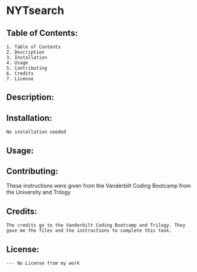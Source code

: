 # NYTsearch

##  Table of Contents:
    1. Table of Contents
    2. Description
    3. Installation
    4. Usage
    5. Contributing
    6. Credits
    7. License

## Description:
   

## Installation:
    No installation needed

## Usage:
    

## Contributing:
   These instructions were given from the Vanderbilt Coding Bootcamp from the University and Trilogy
    

## Credits:
    The credits go to the Vanderbilt Coding Bootcamp and Trilogy. They gave me the files and the instructions to complete this task.

## License:
    --- No License from my work 